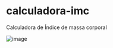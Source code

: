 # calculadora-imc
Calculadora de Índice de massa corporal

![image](https://user-images.githubusercontent.com/81834620/179430274-360a2ffa-44a7-4865-87b0-5b4c6686f252.png)
